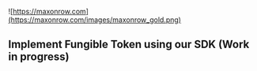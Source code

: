 ![https://maxonrow.com](https://maxonrow.com/images/maxonrow_gold.png)


## Implement Fungible Token using our SDK (Work in progress)

